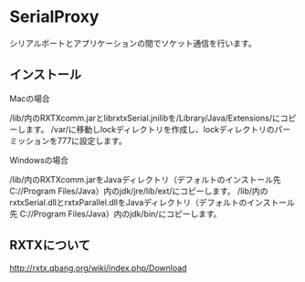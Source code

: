 SerialProxy
===========
シリアルポートとアプリケーションの間でソケット通信を行います。

インストール
------------
Macの場合

/lib/内のRXTXcomm.jarとlibrxtxSerial.jnilibを/Library/Java/Extensions/にコピーします。
/var/に移動しlockディレクトリを作成し、lockディレクトリのパーミッションを777に設定します。


Windowsの場合

/lib/内のRXTXcomm.jarをJavaディレクトリ（デフォルトのインストール先 C://Program Files/Java）内のjdk/jre/lib/ext/にコピーします。
/lib/内のrxtxSerial.dllとrxtxParallel.dllをJavaディレクトリ（デフォルトのインストール先 C://Program Files/Java）内のjdk/bin/にコピーします。


RXTXについて
----------
http://rxtx.qbang.org/wiki/index.php/Download



